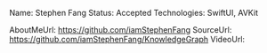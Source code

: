 Name: Stephen Fang
Status: Accepted
Technologies: SwiftUI, AVKit

AboutMeUrl: https://github.com/iamStephenFang
SourceUrl: https://github.com/iamStephenFang/KnowledgeGraph
VideoUrl: 

<!---
EXAMPLE
Name: John Appleseed
Status: Submitted <or> Winner <or> Distinguished <or> Rejected
Technologies: SwiftUI, RealityKit, CoreGraphic

AboutMeUrl: https://linkedin.com/in/johnappleseed
SourceUrl: https://github.com/johnappleseed/wwdc2025
VideoUrl: https://youtu.be/ABCDE123456
-->
